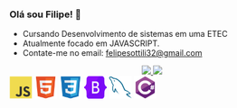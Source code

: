 ### Olá sou Filipe! 👋

- Cursando Desenvolvimento de sistemas em uma ETEC
- Atualmente focado em JAVASCRIPT.
- Contate-me no email: felipesottili32@gmail.com
<div align="center">
  <a href="https://github.com/Sottili">
  <img height="140em" src="https://github-readme-stats.vercel.app/api?username=Sottili&show_icons=true&theme=dracula&include_all_commits=true&count_private=true"/>
  <img height="140em" src="https://github-readme-stats.vercel.app/api/top-langs/?username=Sottili&layout=compact&langs_count=7&theme=dracula"/>
</div>
 <div style="display: inline-block;">
   <img align="center" height="40" width="40" src="https://raw.githubusercontent.com/devicons/devicon/master/icons/javascript/javascript-original.svg">
   <img align="center" height="40" width="40" src="https://raw.githubusercontent.com/devicons/devicon/master/icons/html5/html5-original.svg">
   <img align="center" height="40" width="40" src="https://raw.githubusercontent.com/devicons/devicon/master/icons/css3/css3-original.svg">
   <img align="center" height="40" width="40" src="https://raw.githubusercontent.com/devicons/devicon/master/icons/bootstrap/bootstrap-original.svg">
   <img align="center" height="40" width="40" src="https://raw.githubusercontent.com/devicons/devicon/master/icons/mysql/mysql-original.svg">
   <img align="center" height="40" width="40" src="https://raw.githubusercontent.com/devicons/devicon/master/icons/csharp/csharp-original.svg">
 </div>

